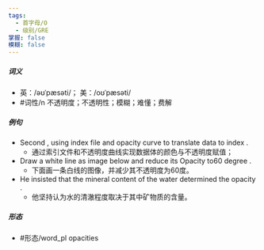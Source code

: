 ```yaml
---
tags:
  - 首字母/O
  - 级别/GRE
掌握: false
模糊: false
---
```

##### 词义
- 英：/əʊˈpæsəti/； 美：/oʊˈpæsəti/
- #词性/n  不透明度；不透明性；模糊；难懂；费解
##### 例句
- Second , using index file and opacity curve to translate data to index .
	- 通过索引文件和不透明度曲线实现数据体的颜色与不透明度赋值；
- Draw a white line as image below and reduce its Opacity to60 degree .
	- 下面画一条白线的图像，并减少其不透明度为60度。
- He insisted that the mineral content of the water determined the opacity .
	- 他坚持认为水的清澈程度取决于其中矿物质的含量。
##### 形态
- #形态/word_pl opacities
